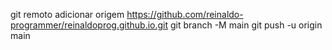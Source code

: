 git remoto adicionar origem https://github.com/reinaldo-programmer/reinaldoprog.github.io.git
 git branch -M main 
git push -u origin main
